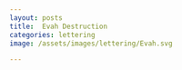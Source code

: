```yaml
---
layout: posts
title:  Evah Destruction
categories: lettering
image: /assets/images/lettering/Evah.svg

---
```




